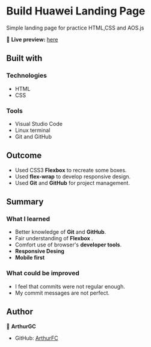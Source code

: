 # Build Huawei Landing Page

Simple landing page for practice HTML,CSS and AOS.js


🔗 **Live preview:** [here](https://arthurgc.github.io/huawei-simple-landing-page/)

## Built with

### Technologies

* HTML
* CSS

### Tools

* Visual Studio Code
* Linux terminal
* Git and GitHub

## Outcome

* Used CSS3 **Flexbox** to recreate some boxes.
* Used **flex-wrap** to develop responsive design.
* Used **Git** and **GitHub** for project management.

## Summary

### What I learned

* Better knowledge of **Git** and **GitHub**.
* Fair understanding of **Flexbox** .
* Comfort use of browser's **developer tools**.
* **Responsive Desing**
* **Mobile first**

### What could be improved

* I feel that commits were not regular enough.
* My commit messages are not perfect.

## Author

👤 **ArthurGC**
* GitHub: [ArthurFC](https://github.com/ArthurGC)
